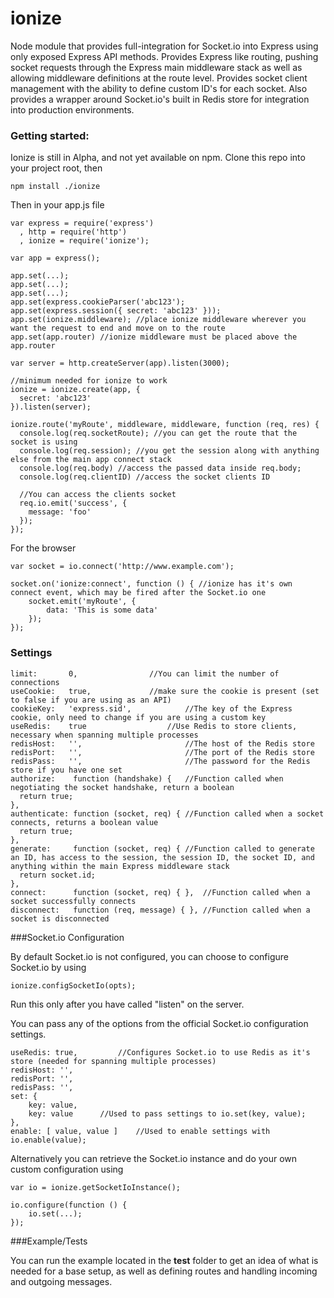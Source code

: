 ionize
=====

Node module that provides full-integration for Socket.io into Express using only exposed Express API methods. Provides Express like routing, pushing socket requests through the Express main middleware stack as well as allowing middleware definitions at the route level. Provides socket client management with the ability to define custom ID's for each socket. Also provides a wrapper around Socket.io's built in Redis store for integration into production environments.

### Getting started:

Ionize is still in Alpha, and not yet available on npm. Clone this repo into your project root, then 

```
npm install ./ionize
```

Then in your app.js file

```
var express = require('express')
  , http = require('http')
  , ionize = require('ionize');
  
var app = express();
  
app.set(...);
app.set(...);
app.set(...);
app.set(express.cookieParser('abc123');
app.set(express.session({ secret: 'abc123' }));
app.set(ionize.middleware); //place ionize middleware wherever you want the request to end and move on to the route
app.set(app.router) //ionize middleware must be placed above the app.router

var server = http.createServer(app).listen(3000);

//minimum needed for ionize to work
ionize = ionize.create(app, {
  secret: 'abc123' 
}).listen(server);

ionize.route('myRoute', middleware, middleware, function (req, res) {
  console.log(req.socketRoute); //you can get the route that the socket is using 
  console.log(req.session); //you get the session along with anything else from the main app connect stack
  console.log(req.body) //access the passed data inside req.body;
  console.log(req.clientID) //access the socket clients ID
  
  //You can access the clients socket
  req.io.emit('success', {
    message: 'foo'
  });
});

```

For the browser

```
var socket = io.connect('http://www.example.com');

socket.on('ionize:connect', function () { //ionize has it's own connect event, which may be fired after the Socket.io one
	socket.emit('myRoute', {
		data: 'This is some data'
	});
});
```

### Settings

```
limit:       0,  		       //You can limit the number of connections
useCookie:   true,		       //make sure the cookie is present (set to false if you are using as an API)
cookieKey:   'express.sid',            //The key of the Express cookie, only need to change if you are using a custom key
useRedis:    true	               //Use Redis to store clients, necessary when spanning multiple processes
redisHost:   '',                       //The host of the Redis store
redisPort:   '',                       //The port of the Redis store
redisPass:   '',                       //The password for the Redis store if you have one set
authorize:    function (handshake) {   //Function called when negotiating the socket handshake, return a boolean
  return true;
},
authenticate: function (socket, req) { //Function called when a socket connects, returns a boolean value
  return true;
},
generate:     function (socket, req) { //Function called to generate an ID, has access to the session, the session ID, the socket ID, and anything within the main Express middleware stack
  return socket.id;
},
connect:      function (socket, req) { },  //Function called when a socket successfully connects
disconnect:   function (req, message) { }, //Function called when a socket is disconnected
```

###Socket.io Configuration

By default Socket.io is not configured, you can choose to configure Socket.io by using
```
ionize.configSocketIo(opts);
```
Run this only after you have called "listen" on the server.

You can pass any of the options from the official Socket.io configuration settings.
```
useRedis: true, 		//Configures Socket.io to use Redis as it's store (needed for spanning multiple processes)
redisHost: '',
redisPort: '',
redisPass: '',
set: {
	key: value,
	key: value		//Used to pass settings to io.set(key, value);
},
enable: [ value, value ]	//Used to enable settings with io.enable(value);
```

Alternatively you can retrieve the Socket.io instance and do your own custom configuration using
```
var io = ionize.getSocketIoInstance();

io.configure(function () {
	io.set(...);
});
```

###Example/Tests

You can run the example located in the **test** folder to get an idea of what is needed for a base setup, as well as defining routes and handling incoming and outgoing messages.
